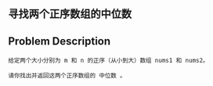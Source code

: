 ## 寻找两个正序数组的中位数

## Problem Description

```
给定两个大小分别为 m 和 n 的正序（从小到大）数组 nums1 和 nums2。

请你找出并返回这两个正序数组的 中位数 。
```